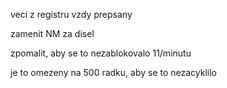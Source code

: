 veci z registru vzdy prepsany

zamenit NM za disel


zpomalit, aby se to nezablokovalo 11/minutu




je to omezeny na 500 radku, aby se to nezacyklilo
